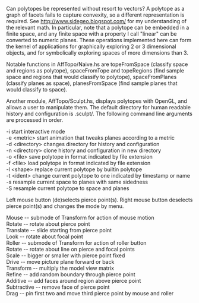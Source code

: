 Can polytopes be represented without resort to vectors? A polytope as a graph of facets fails to capture convexity, so a different representation is required. See http://www.sidegeo.blogspot.com/ for my understanding of the relevant math. In particular, note that a polytope can be embedded in a finite space, and any finite space with a property I call "linear" can be converted to numeric planes. These operations implemented here can form the kernel of applications for graphically exploring 2 or 3 dimensional objects, and for symbolically exploring spaces of more dimensions than 3.

Notable functions in AffTopo/Naive.hs are topeFromSpace (classify space and regions as polytope), spaceFromTope and topeRegions (find sample space and regions that would classify to polytope), spaceFromPlanes (classify planes as space), planesFromSpace (find sample planes that would classify to space).

Another module, AffTopo/Sculpt.hs, displays polytopes with OpenGL, and allows a user to manipulate them. The default directory for human readable history and configuration is .sculpt/. The following command line arguments are processed in order.

-i start interactive mode  
-e \<metric> start animation that tweaks planes according to a metric  
-d \<directory> changes directory for history and configuration  
-n \<directory> clone history and configuration in new directory  
-o \<file> save polytope in format indicated by file extension  
-f \<file> load polytope in format indicated by file extension  
-l \<shape> replace current polytope by builtin polytope  
-t \<ident> change current polytope to one indicated by timestamp or name  
-s resample current space to planes with same sidedness  
-S resample current polytope to space and planes  

Left mouse button (de)selects pierce point(s). Right mouse button deselects pierce point(s) and changes the mode by menu.

Mouse -- submode of Transform for action of mouse motion  
 Rotate -- rotate about pierce point  
 Translate -- slide starting from pierce point  
 Look -- rotate about focal point  
Roller -- submode of Transform for action of roller button  
 Rotate -- rotate about line on pierce and focal points  
 Scale -- bigger or smaller with pierce point fixed  
 Drive -- move picture plane forward or back  
Transform -- multiply the model view matrix  
Refine -- add random boundary through pierce point  
Additive -- add faces around region above pierce point  
Subtractive -- remove face of pierce point  
Drag -- pin first two and move third pierce point by mouse and roller  
